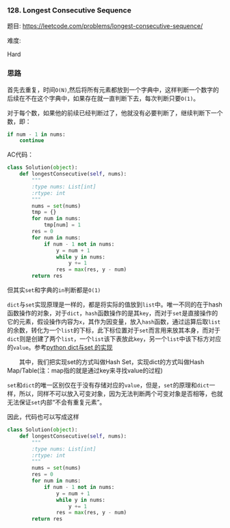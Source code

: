 ### 128. Longest Consecutive Sequence

题目:
<https://leetcode.com/problems/longest-consecutive-sequence/>

难度:

Hard

### 思路

首先去重复，时间```O(N)```,然后将所有元素都放到一个字典中，这样判断一个数字的后续在不在这个字典中，如果存在就一直判断下去，每次判断只要```O(1)```。

对于每个数，如果他的前续已经判断过了，他就没有必要判断了，继续判断下一个数，即：

```py
if num - 1 in nums:
    continue
```

AC代码：

```python
class Solution(object):
    def longestConsecutive(self, nums):
        """
        :type nums: List[int]
        :rtype: int
        """
        nums = set(nums)
        tmp = {}
        for num in nums:
            tmp[num] = 1
        res = 0
        for num in nums:
            if num - 1 not in nums:
                y = num + 1
                while y in nums:
                    y += 1
                res = max(res, y - num)
        return res
```

但其实```set```和字典的```in```判断都是```O(1)```

```dict```与```set```实现原理是一样的，都是将实际的值放到```list```中。唯一不同的在于hash函数操作的对象，对于```dict```，```hash```函数操作的是其```key```，而对于```set```是直接操作的它的元素，假设操作内容为```x```，其作为因变量，放入```hash```函数，通过运算后取```list```的余数，转化为一个```list```的下标，此下标位置对于```set```而言用来放其本身，而对于```dict```则是创建了两个```list```，一个```list```该下表放此```key```，另一个```list```中该下标方对应的```value```。参考[python dict与set 的实现](http://www.cnblogs.com/pengsixiong/p/5326893.html)

　　其中，我们把实现set的方式叫做Hash Set，实现dict的方式叫做Hash Map/Table(注：map指的就是通过key来寻找value的过程)

```set```和```dict```的唯一区别仅在于没有存储对应的```value```，但是，```set```的原理和```dict```一样，所以，同样不可以放入可变对象，因为无法判断两个可变对象是否相等，也就无法保证```set```内部“不会有重复元素”。

因此，代码也可以写成这样

```python
class Solution(object):
    def longestConsecutive(self, nums):
        """
        :type nums: List[int]
        :rtype: int
        """
        nums = set(nums)
        res = 0
        for num in nums:
            if num - 1 not in nums:
                y = num + 1
                while y in nums:
                    y += 1
                res = max(res, y - num)
        return res
```
